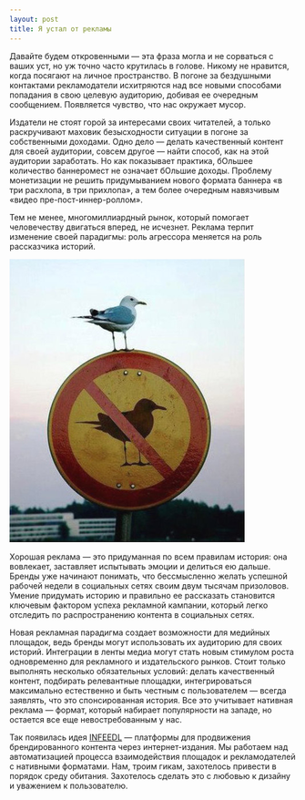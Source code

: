 ```yaml
---
layout: post
title: Я устал от рекламы
---
```


<p>Давайте будем откровенными &mdash; эта фраза могла и не сорваться с ваших уст, но уж точно часто крутилась в голове. Никому не нравится, когда посягают на личное пространство. В погоне за бездушными контактами рекламодатели исхитряются над все новыми способами попадания в свою целевую аудиторию, добивая ее очередным сообщением. Появляется чувство, что нас окружает мусор.</p>

<p>Издатели не стоят горой за интересами своих читателей, а только раскручивают маховик безысходности ситуации в погоне за собственными доходами. Одно дело &mdash; делать качественный контент для своей аудитории, совсем другое &mdash; найти способ, как на этой аудитории заработать. Но как показывает практика, бОльшее количество баннеромест не означает бОльшие доходы. Проблему монетизации не решить придумыванием нового формата баннера &laquo;в три расхлопа, в три прихлопа&raquo;, а тем более очередным навязчивым &laquo;видео пре-пост-иннер-роллом&raquo;.</p>

<p>Тем не менее, многомиллиардный рынок, который помогает человечеству двигаться вперед, не исчезнет. Реклама терпит изменение своей парадигмы: роль агресcора меняется на роль рассказчика историй.</p>

<p><img alt="image" src="/images/im-tired-of-ads/bird-on-bird-sign.png" /></p>

<p>Хорошая реклама &mdash; это придуманная по всем правилам история: она вовлекает, заставляет испытывать эмоции и делиться ею дальше. Бренды уже начинают понимать, что бессмысленно желать успешной рабочей недели в социальных сетях своим двум тысячам призоловов. Умение придумать историю и правильно ее рассказать становится ключевым фактором успеха рекламной кампании, который легко отследить по распространению контента в социальных сетях.</p>

<p>Новая рекламная парадигма создает возможности для медийных площадок, ведь бренды могут использовать их аудиторию для своих историй. Интеграции в ленты медиа могут стать новым стимулом роста одновременно для рекламного и издательского рынков. Стоит только выполнять несколько обязательных условий: делать качественный контент, подбирать релевантные площадки, интегрироваться максимально естественно и быть честным с пользователем &mdash; всегда заявлять, что это спонсированная история. Все это учитывает нативная реклама &mdash; формат, который набирает популярности на западе, но остается все еще невостребованным у нас.</p>

<p>Так появилась идея <a href="infeedl.com" target="_blank">INFEEDL</a> &mdash; платформы для продвижения брендированного контента через интернет-издания. Мы работаем над автоматизацией процесса взаимодействия площадок и рекламодателей с нативными форматами. Нам, троим гикам, захотелось привести в порядок среду обитания. Захотелось сделать это с любовью к дизайну и уважением к пользователю.</p>
